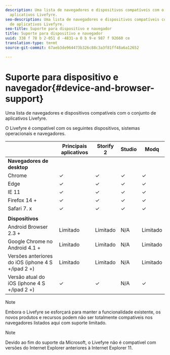 ```yaml
---
description: Uma lista de navegadores e dispositivos compatíveis com o conjunto de
  aplicativos Livefyre.
seo-description: Uma lista de navegadores e dispositivos compatíveis com o conjunto
  de aplicativos Livefyre.
seo-title: Suporte para dispositivo e navegador
title: Suporte para dispositivo e navegador
uuid: 338 f 78 b 2-051 d -4831-a 0 b 9-e 987 f 92660 ce
translation-type: tm+mt
source-git-commit: 67aeb3de964473b326c88c3a3f81ff48a6a12652

---
```



# Suporte para dispositivo e navegador{#device-and-browser-support}

Uma lista de navegadores e dispositivos compatíveis com o conjunto de aplicativos Livefyre.

O Livefyre é compatível com os seguintes dispositivos, sistemas operacionais e navegadores.

|  | Principais aplicativos | Storify 2 | Studio | Modq |
|---|---|---|---|---|
| **Navegadores de desktop** |  |  |  |  |
| Chrome | ✓ | ✓ | ✓ | ✓ |
| Edge | ✓ | ✓ | ✓ | ✓ |
| IE 11 | ✓ | ✓ | ✓ | ✓ |
| Firefox 14 + | ✓ | ✓ | ✓ | ✓ |
| Safari 7. x | ✓ | ✓ | ✓ | ✓ |
|  |  |  |  |  |
| **Dispositivos** |  |  |  |  |
| Android Browser 2.3 + | Limitado | Limitado | N/A | Limitado |
| Google Chrome no Android 4.1 + | Limitado | Limitado | N/A | Limitado |
| Versões anteriores do iOS (iphone 4 S +/ipad 2 +) | Limitado | Limitado | N/A | Limitado |
| Versão atual do iOS (iphone 4 S +/ipad 2 +) | ✓ | ✓ | N/A | ✓ |

>[!NOTE]
>
>Embora o Livefyre se esforçará para manter a funcionalidade existente, os novos produtos e recursos podem não ser totalmente compatíveis nos navegadores listados aqui com suporte limitado.

>[!NOTE]
>
>Devido ao fim do suporte da Microsoft, o Livefyre não é compatível com versões do Internet Explorer anteriores à Internet Explorer 11.

